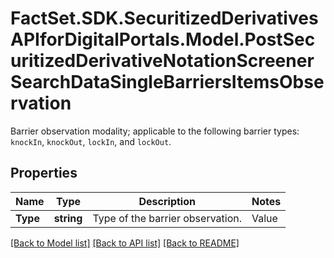 # FactSet.SDK.SecuritizedDerivativesAPIforDigitalPortals.Model.PostSecuritizedDerivativeNotationScreenerSearchDataSingleBarriersItemsObservation
Barrier observation modality; applicable to the following barrier types: `knockIn`, `knockOut`, `lockIn`, and `lockOut`.

## Properties

Name | Type | Description | Notes
------------ | ------------- | ------------- | -------------
**Type** | **string** | Type of the barrier observation. | Value | Description | | - -- | - -- | | continuous | The barrier is observed on a continuous basis (intraday prices are relevant). | | eod | The barrier is observed only at the end of the final auction for the underlying on the relevant exchange (intraday prices are of no relevance). |   | [optional] 

[[Back to Model list]](../README.md#documentation-for-models) [[Back to API list]](../README.md#documentation-for-api-endpoints) [[Back to README]](../README.md)


